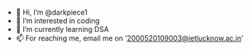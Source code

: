 - 👋 Hi, I’m @darkpiece1
- 👀 I’m interested in coding
- 🌱 I’m currently learning DSA
- 📫 For reaching me, email me on '2000520109003@ietlucknow.ac.in'

<!---
darkpiece1/darkpiece1 is a ✨ special ✨ repository because its `README.md` (this file) appears on your GitHub profile.
You can click the Preview link to take a look at your changes.
--->
